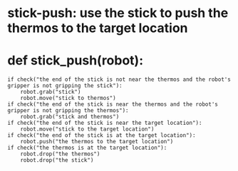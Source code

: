 # stick-push: use the stick to push the thermos to the target location
# def stick_push(robot):
    if check("the end of the stick is not near the thermos and the robot's gripper is not gripping the stick"):
        robot.grab("stick")
        robot.move("stick to thermos")
    if check("the end of the stick is near the thermos and the robot's gripper is not gripping the thermos"):
        robot.grab("stick and thermos")
    if check("the end of the stick is near the target location"):
        robot.move("stick to the target location")
    if check("the end of the stick is at the target location"):
        robot.push("the thermos to the target location")
    if check("the thermos is at the target location"):
        robot.drop("the thermos")
        robot.drop("the stick")